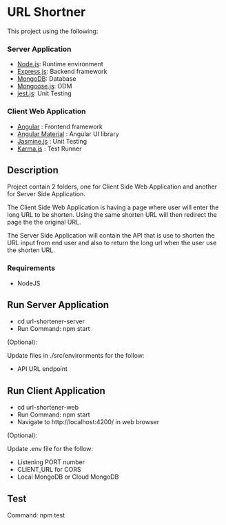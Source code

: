 # URL Shortner

This project using the following:

### Server Application

- [Node.js](https://nodejs.org/en/): Runtime environment
- [Express.js](http://expressjs.com/): Backend framework
- [MongoDB](https://cloud.mongodb.com/): Database
- [Mongoose.js](http://mongoosejs.com/): ODM
- [jest.js](https://jestjs.io/): Unit Testing

### Client Web Application

- [Angular](https://angularjs.org/)                 : Frontend framework
- [Angular Material](https://material.angular.io/)  : Angular UI library
- [Jasmine.js](https://jasmine.github.io/)          : Unit Testing
- [Karma.js](https://karma-runner.github.io/)       : Test Runner


## Description

Project contain 2 folders, one for Client Side Web Application and another for Server Side Application.

The Client Side Web Application is having a page where user will enter the long URL to be shorten.
Using the same shorten URL will then redirect the page the the original URL.

The Server Side Application will contain the API that is use to shorten the URL input from end user and also to return the long url when the user use the shorten URL.

### Requirements

- NodeJS

## Run Server Application

- cd url-shortener-server
- Run Command: npm start

(Optional):

Update files in ./src/environments for the follow:  
- API URL endpoint

## Run Client Application

- cd url-shortener-web
- Run Command: npm start
- Navigate to http://localhost:4200/ in web browser

(Optional):

Update .env file for the follow:
 
- Listening PORT number
- CLIENT_URL for CORS
- Local MongoDB or Cloud MongoDB

## Test

Command: npm test
